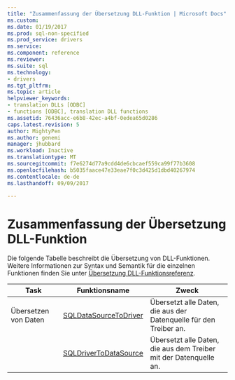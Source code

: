 ```yaml
---
title: "Zusammenfassung der Übersetzung DLL-Funktion | Microsoft Docs"
ms.custom: 
ms.date: 01/19/2017
ms.prod: sql-non-specified
ms.prod_service: drivers
ms.service: 
ms.component: reference
ms.reviewer: 
ms.suite: sql
ms.technology:
- drivers
ms.tgt_pltfrm: 
ms.topic: article
helpviewer_keywords:
- translation DLLs [ODBC]
- functions [ODBC], translation DLL functions
ms.assetid: 76436acc-e6b8-42ec-a4bf-0edea65d0286
caps.latest.revision: 5
author: MightyPen
ms.author: genemi
manager: jhubbard
ms.workload: Inactive
ms.translationtype: MT
ms.sourcegitcommit: f7e6274d77a9cdd4de6cbcaef559ca99f77b3608
ms.openlocfilehash: b5035faace47e33eae7f0c3d425d1dbd40267974
ms.contentlocale: de-de
ms.lasthandoff: 09/09/2017

---
```

# <a name="translation-dll-function-summary"></a>Zusammenfassung der Übersetzung DLL-Funktion
Die folgende Tabelle beschreibt die Übersetzung von DLL-Funktionen. Weitere Informationen zur Syntax und Semantik für die einzelnen Funktionen finden Sie unter [Übersetzung DLL-Funktionsreferenz](../../../odbc/reference/syntax/translation-dll-api-reference.md).  
  
|Task|Funktionsname|Zweck|  
|----------|-------------------|-------------|  
|Übersetzen von Daten|[SQLDataSourceToDriver](../../../odbc/reference/syntax/sqldatasourcetodriver-function.md)|Übersetzt alle Daten, die aus der Datenquelle für den Treiber an.|  
||[SQLDriverToDataSource](../../../odbc/reference/syntax/sqldrivertodatasource-function.md)|Übersetzt alle Daten, die aus dem Treiber mit der Datenquelle an.|

